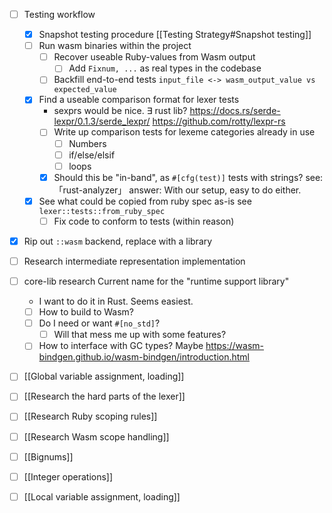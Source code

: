 - [ ]  Testing workflow
	- [x] Snapshot testing procedure
		[[Testing Strategy#Snapshot testing]]
	- [ ] Run wasm binaries within the project
		- [ ] Recover useable Ruby-values from Wasm output
			- [ ] Add `Fixnum, ...` as real types in the codebase
		- [ ] Backfill end-to-end tests
			`input_file <-> wasm_output_value vs expected_value`
	- [x] Find a useable comparison format for lexer tests
		- sexprs would be nice. ∃ rust lib?
			https://docs.rs/serde-lexpr/0.1.3/serde_lexpr/
			https://github.com/rotty/lexpr-rs
		- [ ] Write up comparison tests for lexeme categories already in use
			- [ ] Numbers
			- [ ] if/else/elsif
			- [ ] loops
		- [x] Should this be "in-band", as `#[cfg(test)]` tests with strings?
			see: 「rust-analyzer」
			answer: With our setup, easy to do either.
	- [x] See what could be copied from ruby spec as-is
		see `lexer::tests::from_ruby_spec`
		- [ ]  Fix code to conform to tests (within reason)

- [x] Rip out `::wasm` backend, replace with a library

- [ ] Research intermediate representation implementation

- [ ] core-lib research
	Current name for the "runtime support library"
	- I want to do it in Rust. Seems easiest.
	- [ ] How to build to Wasm?
	- [ ] Do I need or want `#[no_std]`?
		- [ ] Will that mess me up with some features?
	- [ ] How to interface with GC types?
		Maybe https://wasm-bindgen.github.io/wasm-bindgen/introduction.html

- [ ] [[Global variable assignment, loading]]
- [ ] [[Research the hard parts of the lexer]]
- [ ] [[Research Ruby scoping rules]]
- [ ] [[Research Wasm scope handling]]
- [ ] [[Bignums]]
- [ ] [[Integer operations]]
- [ ] [[Local variable assignment, loading]]